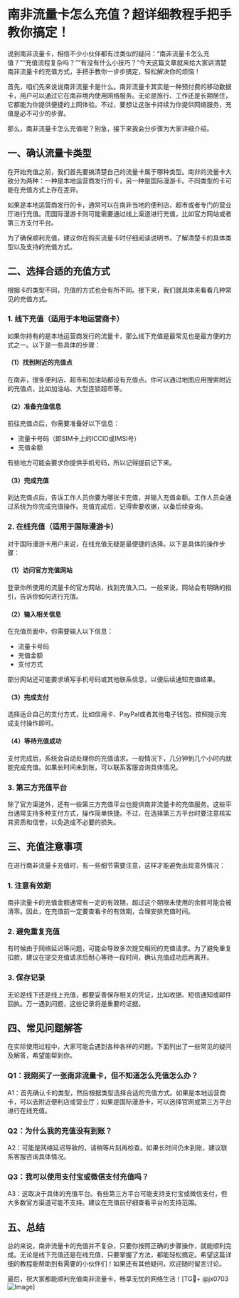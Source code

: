 # 南非流量卡怎么充值？超详细教程手把手教你搞定！

说到南非流量卡，相信不少小伙伴都有过类似的疑问：“南非流量卡怎么充值？”“充值流程复杂吗？”“有没有什么小技巧？”今天这篇文章就来给大家讲清楚南非流量卡的充值方式，手把手教你一步步搞定，轻松解决你的烦恼！

首先，咱们先来说说南非流量卡是什么。南非流量卡其实是一种预付费的移动数据卡，用户可以通过它在南非境内使用网络服务。无论是旅行、工作还是长期居住，它都能为你提供便捷的上网体验。不过，要想让这张卡持续为你提供网络服务，充值是必不可少的步骤。

那么，南非流量卡怎么充值呢？别急，接下来我会分步骤为大家详细介绍。

## 一、确认流量卡类型

在开始充值之前，我们首先要搞清楚自己的流量卡属于哪种类型。南非的流量卡大致分为两种：一种是本地运营商发行的卡，另一种是国际漫游卡。不同类型的卡可能在充值方式上存在差异。

如果是本地运营商发行的卡，通常可以在南非当地的便利店、超市或者专门的营业厅进行充值。而国际漫游卡则可能需要通过线上渠道进行充值，比如官方网站或者第三方支付平台。

为了确保顺利充值，建议你在购买流量卡时仔细阅读说明书，了解清楚卡的具体类型以及支持的充值方式。

## 二、选择合适的充值方式

根据卡的类型不同，充值的方式也会有所不同。接下来，我们就具体来看看几种常见的充值方式。

### 1. 线下充值（适用于本地运营商卡）

如果你持有的是本地运营商发行的流量卡，那么线下充值是最常见也是最方便的方式之一。以下是一些具体的步骤：

#### （1）找到附近的充值点
在南非，很多便利店、超市和加油站都设有充值点。你可以通过地图应用搜索附近的充值点，比如加油站、大型连锁超市等。

#### （2）准备充值信息
前往充值点后，你需要准备好以下信息：
- 流量卡号码（即SIM卡上的ICCID或IMSI号）
- 充值金额

有些地方可能会要求你提供手机号码，所以记得提前记下来。

#### （3）完成充值
到达充值点后，告诉工作人员你要为哪张卡充值，并输入充值金额。工作人员会通过系统为你完成充值操作。充值完成后，记得索要收据，以备后续查询。

### 2. 在线充值（适用于国际漫游卡）

对于国际漫游卡用户来说，在线充值无疑是最便捷的选择。以下是具体的操作步骤：

#### （1）访问官方充值网站
登录你所使用的流量卡的官方网站，找到充值入口。一般来说，网站会有明确的指引，告诉你如何进行充值。

#### （2）输入相关信息
在充值页面中，你需要输入以下信息：
- 流量卡号码
- 充值金额
- 支付方式

部分网站还可能要求填写手机号码或其他联系信息，以便后续通知充值结果。

#### （3）完成支付
选择适合自己的支付方式，比如信用卡、PayPal或者其他电子钱包。按照提示完成支付操作即可。

#### （4）等待充值成功
支付完成后，系统会自动处理你的充值请求。一般情况下，几分钟到几个小时内就能完成充值。如果长时间未到账，可以联系客服咨询具体情况。

### 3. 第三方充值平台

除了官方渠道外，还有一些第三方充值平台也提供南非流量卡的充值服务。这些平台通常支持多种支付方式，操作简单快捷。不过，在选择第三方平台时要注意核实其资质和信誉，以免造成不必要的损失。

## 三、充值注意事项

在进行南非流量卡充值时，有一些细节需要注意，这样才能避免出现意外情况：

### 1. 注意有效期
南非流量卡的充值金额通常有一定的有效期，超过这个期限未使用的余额可能会被清零。因此，在充值前一定要查看卡的有效期，合理安排充值时间。

### 2. 避免重复充值
有时候由于网络延迟等问题，可能会导致多次提交相同的充值请求。为了避免重复扣款，建议在提交充值请求后耐心等待一段时间，确认充值成功后再离开。

### 3. 保存记录
无论是线下还是线上充值，都要妥善保存相关的凭证，比如收据、短信通知或邮件回执。万一遇到问题，这些记录将是重要的证据。

## 四、常见问题解答

在实际使用过程中，大家可能会遇到各种各样的问题。下面列出了一些常见的疑问及解答，希望能帮到你。

### Q1：我刚买了一张南非流量卡，但不知道怎么充值怎么办？
A1：首先确认卡的类型，然后根据类型选择合适的充值方式。如果是本地运营商卡，可以去附近便利店或营业厅；如果是国际漫游卡，可以选择官网或第三方平台进行在线充值。

### Q2：为什么我的充值没有到账？
A2：可能是网络延迟导致的，请稍等片刻再检查。如果长时间仍未到账，建议联系客服咨询具体情况。

### Q3：我可以使用支付宝或微信支付充值吗？
A3：这取决于具体的充值平台。有些第三方平台可能支持支付宝或微信支付，但大多数官方渠道可能不支持。建议在充值前仔细查看平台的支持范围。

## 五、总结

总的来说，南非流量卡的充值并不复杂，只要你按照正确的步骤操作，就能顺利完成。无论是线下充值还是在线充值，只要掌握了方法，都能轻松搞定。希望这篇详细的教程能帮助到有需要的小伙伴们！如果还有其他疑问，欢迎随时留言讨论。

最后，祝大家都能顺利充值南非流量卡，畅享无忧的网络生活！[TG💪+ @jx0703 ![Image](https://github.com/user-attachments/assets/dbca1d08-cadb-493c-b0ec-ad6f7a83f270)]